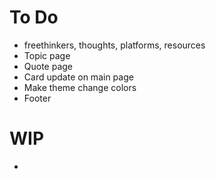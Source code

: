 # To Do
- freethinkers, thoughts, platforms, resources
- Topic page
- Quote page
- Card update on main page
- Make theme change colors
- Footer

# WIP
- 